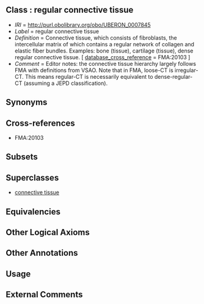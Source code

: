 
## Class : regular connective tissue

 * *IRI* = http://purl.obolibrary.org/obo/UBERON_0007845
 * *Label* = regular connective tissue
 * *Definition* = Connective tissue, which consists of fibroblasts, the intercellular matrix of which contains a regular network of collagen and elastic fiber bundles. Examples: bone (tissue), cartilage (tissue), dense regular connective tissue. [ [database_cross_reference](../../ef/oboInOwl#hasDbXref.md) = FMA:20103 ]
 * *Comment* = Editor notes: the connective tissue hierarchy largely follows FMA with definitions from VSAO. Note that in FMA, loose-CT is irregular-CT. This means regular-CT is necessarily equivalent to dense-regular-CT (assuming a JEPD classification).

## Synonyms


## Cross-references

 * FMA:20103

## Subsets


## Superclasses

 * [connective tissue](../../UBERON/84/UBERON_0002384.md)

## Equivalencies


## Other Logical Axioms


## Other Annotations


## Usage


## External Comments


